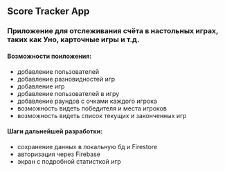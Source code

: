 ## Score Tracker App

### Приложение для отслеживания счёта в настольных играх, таких как Уно, карточные игры и т.д.

#### Возможности поиложения:
  - добавление пользователей
  - добавление разновидностей игр
  - добавление игр
  - добавление пользователей в игру
  - добавление раундов с очками каждого игрока
  - возможность видеть победителя и места игроков
  - возможность видеть список текущих и законченных игр

#### Шаги дальнейшей разработки:
  - сохранение данных в локальную бд и Firestore
  - авторизация через Firebase
  - экран с подробной статисткой игр


